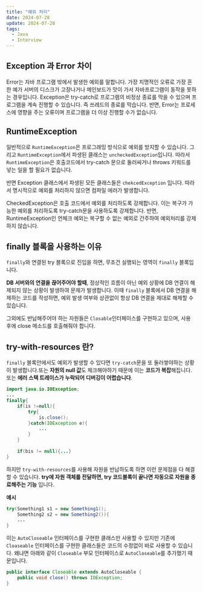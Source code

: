 ```yaml
---
title: "예외 처리"
date: 2024-07-28
update: 2024-07-28
tags:
  - Java
  - Interview
---
```


## Exception 과 Error 차이 

Error는 자바 프로그램 밖에서 발생한 예외를 말합니다. 가장 치명적인 오류로 가장 흔한 예가 서버의 디스크가 고장나거나 메인보드가 맛이 가서 자바프로그램이 동작을 못하는 경우입니다.
Exception은 try-catch로 프로그램의 비정상 종료를 막을 수 있으며 프로그램을 계속 진행할 수 있습니다. 즉 쓰레드의 종료를 막습니다.
반면, Error는 프로세스에 영향을 주는 오류이며 프로그램을 더 이상 진행할 수가 없습니다. 

## RuntimeException

일반적으로 `RuntimeException`은 프로그래밍 방식으로 예외를 방지할 수 있습니다. 그리고 `RuntimeException`에서 파생된 클래스는 `uncheckedException`입니다.
따라서 `RuntimeException`은 호출코드에서 try-catch 문으로 둘러싸거나 throws 키워드를 넣는 일을 할 필요가 없습니다. 

반면 Exception 클래스에서 파생된 모든 클래스들은 `chekcedException` 입니다. 따라서 명시적으로 예외를 처리하지 않으면 컴파일 에러가 발생합니다.

CheckedException은 호출 코드에서 예외를 처리하도록 강제합니다. 이는 복구가 가능한 예외를 처리하도록 try-catch문을 사용하도록 강제합니다.
반면, RuntimeException인 언체크 예외는 복구할 수 없는 예외로 간주하여 예외처리를 강제하지 않습니다. 

## finally 블록을 사용하는 이유

`finally`와 연결된 try 블록으로 진입을 하면, 무조건 실행되는 영역이 `finally` 블록입니다.

**DB 서버와의 연결을 끊어주어야 할때**, 정상적인 흐름이 아닌 예외 상황에 DB 연결이 해제되지 않는 상황이 발생하여
문제가 발생합니다. 이때 `finally` 블록에서 DB 연결을 해제하는 코드를 작성하면, 예외 발생 여부와 상관없이 항상 DB 연결을 제대로 해제할 수 있습니다.

그외에도 반납해주어야 하는 자원들은 `Closable`인터페이스를 구현하고 있으며, 사용 후에 close 메소드를 호출해줘야 합니다.

## try-with-resources 란?

`finally` 블록안에서도 예외가 발생할 수 있다면 `try-catch`문을 또 둘러쌓야하는 상황이 발생합니다.또는 **자원의 null 값**도 체크해야하기 때문에 이는 **코드가 복잡**해집니다.
또는 **에러 스택 트레이스가 누락되어 디버깅이 어렵습니다**.

```java
import java.io.IOException;
...
finally{
    if(is !=null){
        try{
            is.close();
        }catch(IOException e){
            ...
        }
    }
    
    if(bis != null){...}
}
```

하지만 `try-with-resources`를 사용해 자원을 반납하도록 하면 이런 문제점을 다 해결할 수 있습니다. 
**try에 자원 객체를 전달하면, try 코드블록이 끝나면 자동으로 자원을 종료해주는 기능** 입니다.

**예시**
```java
try(Something1 s1 = new Something1();
    Something2 s2 = new Something2()){
    ...
}
```

이는 `AutoCloseable` 인터페이스를 구현한 클래스만 사용할 수 있지만 기존에 `Cloaseable` 인터페이스를 구현한 클래스들은 코드의 수정없이 바로 사용할 수 있습니다.
왜냐면 아래와 같이 `Closeable` 부모 인터페이스로 `AutoCloseable`를 추가했기 때문입니다.

```java
public interface Closeable extends AutoCloseable {
    public void close() throws IOException;
}
```




